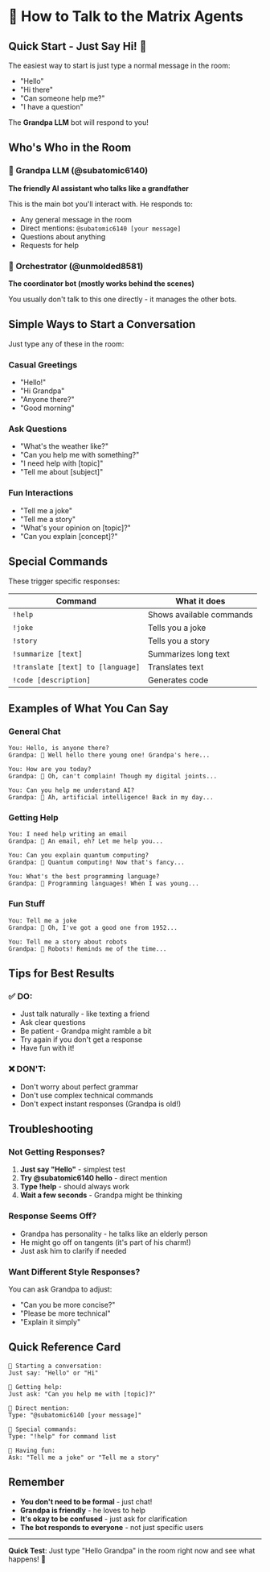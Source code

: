 # 🤖 How to Talk to the Matrix Agents

## Quick Start - Just Say Hi! 👋

The easiest way to start is just type a normal message in the room:
- "Hello"
- "Hi there"
- "Can someone help me?"
- "I have a question"

The **Grandpa LLM** bot will respond to you!

## Who's Who in the Room

### 👴 Grandpa LLM (@subatomic6140)
**The friendly AI assistant who talks like a grandfather**

This is the main bot you'll interact with. He responds to:
- Any general message in the room
- Direct mentions: `@subatomic6140 [your message]`
- Questions about anything
- Requests for help

### 🎯 Orchestrator (@unmolded8581)
**The coordinator bot (mostly works behind the scenes)**

You usually don't talk to this one directly - it manages the other bots.

## Simple Ways to Start a Conversation

Just type any of these in the room:

### Casual Greetings
- "Hello!"
- "Hi Grandpa"
- "Anyone there?"
- "Good morning"

### Ask Questions
- "What's the weather like?"
- "Can you help me with something?"
- "I need help with [topic]"
- "Tell me about [subject]"

### Fun Interactions
- "Tell me a joke"
- "Tell me a story"
- "What's your opinion on [topic]?"
- "Can you explain [concept]?"

## Special Commands

These trigger specific responses:

| Command | What it does |
|---------|-------------|
| `!help` | Shows available commands |
| `!joke` | Tells you a joke |
| `!story` | Tells you a story |
| `!summarize [text]` | Summarizes long text |
| `!translate [text] to [language]` | Translates text |
| `!code [description]` | Generates code |

## Examples of What You Can Say

### General Chat
```
You: Hello, is anyone there?
Grandpa: 👴 Well hello there young one! Grandpa's here...

You: How are you today?
Grandpa: 👴 Oh, can't complain! Though my digital joints...

You: Can you help me understand AI?
Grandpa: 👴 Ah, artificial intelligence! Back in my day...
```

### Getting Help
```
You: I need help writing an email
Grandpa: 👴 An email, eh? Let me help you...

You: Can you explain quantum computing?
Grandpa: 👴 Quantum computing! Now that's fancy...

You: What's the best programming language?
Grandpa: 👴 Programming languages! When I was young...
```

### Fun Stuff
```
You: Tell me a joke
Grandpa: 👴 Oh, I've got a good one from 1952...

You: Tell me a story about robots
Grandpa: 👴 Robots! Reminds me of the time...
```

## Tips for Best Results

### ✅ DO:
- Just talk naturally - like texting a friend
- Ask clear questions
- Be patient - Grandpa might ramble a bit
- Try again if you don't get a response
- Have fun with it!

### ❌ DON'T:
- Don't worry about perfect grammar
- Don't use complex technical commands
- Don't expect instant responses (Grandpa is old!)

## Troubleshooting

### Not Getting Responses?
1. **Just say "Hello"** - simplest test
2. **Try @subatomic6140 hello** - direct mention
3. **Type !help** - should always work
4. **Wait a few seconds** - Grandpa might be thinking

### Response Seems Off?
- Grandpa has personality - he talks like an elderly person
- He might go off on tangents (it's part of his charm!)
- Just ask him to clarify if needed

### Want Different Style Responses?
You can ask Grandpa to adjust:
- "Can you be more concise?"
- "Please be more technical"
- "Explain it simply"

## Quick Reference Card

```
🎯 Starting a conversation:
Just say: "Hello" or "Hi"

🎯 Getting help:
Just ask: "Can you help me with [topic]?"

🎯 Direct mention:
Type: "@subatomic6140 [your message]"

🎯 Special commands:
Type: "!help" for command list

🎯 Having fun:
Ask: "Tell me a joke" or "Tell me a story"
```

## Remember

- **You don't need to be formal** - just chat!
- **Grandpa is friendly** - he loves to help
- **It's okay to be confused** - just ask for clarification
- **The bot responds to everyone** - not just specific users

---

**Quick Test**: Just type "Hello Grandpa" in the room right now and see what happens! 👴
